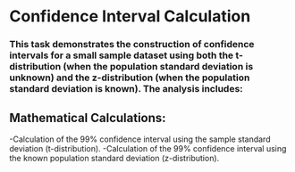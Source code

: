# Confidence Interval Calculation
### This task demonstrates the construction of confidence intervals for a small sample dataset using both the t-distribution (when the population standard deviation is unknown) and the z-distribution (when the population standard deviation is known). The analysis includes:

## Mathematical Calculations:
-Calculation of the 99% confidence interval using the sample standard deviation (t-distribution).
-Calculation of the 99% confidence interval using the known population standard deviation (z-distribution).
